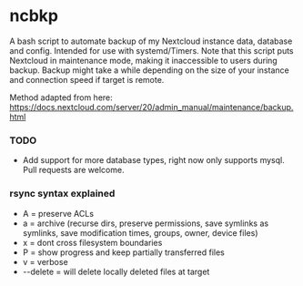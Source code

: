 # ncbkp
A bash script to automate backup of my Nextcloud instance data, database and config. Intended for use with systemd/Timers. Note that this script puts Nextcloud in maintenance mode, making it inaccessible to users during backup. Backup might take a while depending on the size of your instance and connection speed if target is remote.  

Method adapted from here:
https://docs.nextcloud.com/server/20/admin_manual/maintenance/backup.html

### TODO
* Add support for more database types, right now only supports mysql. Pull requests are welcome. 

### rsync syntax explained
* A = preserve ACLs 
* a = archive (recurse dirs, preserve permissions, save symlinks as symlinks, save modification times, groups, owner, device files)
* x = dont cross filesystem boundaries
* P = show progress and keep partially transferred files
* v = verbose
* --delete = will delete locally deleted files at target

